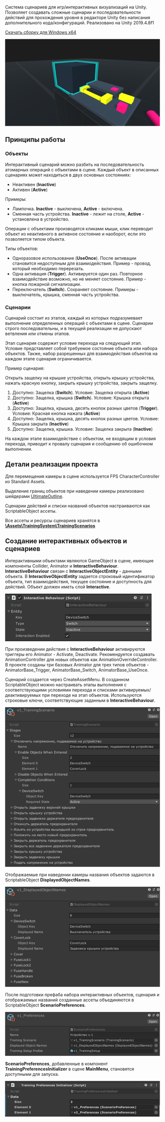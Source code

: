 Cистема сценариев для игр/интерактивных визуализаций на Unity.
Позволяет создавать сложные сценарии и последовательности действий для прохождения уровня в редакторе Unity без написания дополнительного кода/конфигураций.
Реализовано на Unity 2019.4.8f1

[Скачать сборку для Windows x64](https://github.com/aisus/training-system/releases/tag/v1.0)

![alt text](/readme-images/TitleImage.png "TitleImage")

## Принципы работы
### Объекты
Интерактивный сценарий можно разбить на последовательность атомарных операций с объектами в сцене. 
Каждый объект в описанных сценариях может находиться в двух основных состояниях:

* Неактивен (__Inactive__)
* Активен (__Active__)

Примеры: 
* Лампочка. __Inactive__ - выключена, __Active__ - включена.
* Сменная часть устройства. __Inactive__ - лежит на столе, __Active__ - установлена в устройство. 

Операции с объектами производятся кликами мыши, клик переводит объект из неактивного в активное состояние и наоборот, если это позволяется типом объекта.

Типы объектов:
* Одноразовое использование (__UseOnce__). После активации становится недоступным для взаимодействия. Пример - провод, который необходимо перерезать.
* Одна активация (__Trigger__). Активируется один раз. Повторное взаимодействие возможно, но не меняет состояние. Пример - кнопка пожарной сигнализации.
* Переключатель (__Switch__). Сохраняет состояние. Примеры - выключатель, крышка, сменная часть устройства.

### Cценарии 

Сценарий состоит из этапов, каждый из которых подразумевает выполнение определенных операций с объектами в сцене. 
Сценарии строго последовательны, и в текущей реализации не допускают ветвления или отмены этапов. 

Этап сценария содержит условие перехода на следующий этап. Условие представляет собой требуемое состояние объекта или набора объектов. Также, набор разрешенных для взаимодействия объектов на каждом этапе сценария ограничивается. 

Пример сценария:

Открыть защелку на крышке устройства, открыть крышку устройства, нажать красную кнопку, закрыть крышку устройства, закрыть защелку. 
1. Доступно: Защелка (__Switch__). Условие: Защелка открыта (__Active__)
1. Доступно: Защелка, крышка (__Switch__). Условие: Крышка открыта (__Active__)
1. Доступно: Защелка, крышка, десять кнопок разных цветов (__Trigger__). Условие: Красная кнопка нажата (__Active__)
1. Доступно: Защелка, крышка, десять кнопок разных цветов. Условие: Крышка закрыта (__Inactive__)
1. Доступно: Защелка, крышка. Условие: Защелка закрыта (__Inactive__)

На каждом этапе взаимодействие с объектом, не входящим в условия перехода, приводит к провалу сценария и сообщению об ошибочном выполнении.

## Детали реализации проекта

Для перемещения камеры в сцене используется FPS CharacterController из Standard Assets. 

Выделение границ объектов при наведении камеры реализовано шейдерами [UltimateOutline](https://github.com/Shrimpey/UltimateOutline).

Сценарии действий и списки названий объектов настраиваются как ScriptableObject ассеты.

Все ассеты и ресурсы сценариев хранятся в [__\Assets\TrainingSystem\TrainingScenarios__](https://github.com/aisus/training-system/tree/master/Assets/TrainingSystem/TrainingScenarios)



## Создание интерактивных объектов и сценариев

Интерактивными объектами являются GameObject в сцене, имеющие компоненты Collider, Animator и __InteractiveBehaviour__. __InteractiveBehaviour__ связан с __InteractiveObjectEntity__ - данными объекта. В __InteractiveObjectEntity__ задается строковый идентификатор объекта, тип взаимодействия, текущее состояние и доступность для действий. Объект должен иметь слой __Interactive__. 

![alt text](/readme-images/InteractiveBehaviour.png "InteractiveBehaviour")

При произведении действия с __InteractiveBehaviour__ активируются триггеры его Animator - Activate, Deactivate. Рекомендуется создавать AnimationController для новых объектов как AnimationOverrideController. В проекте созданы три базовых Animator для трех типов объектов - AnimatorBase_Trigger, AnimatorBase_Switch, AnimatorBase_UseOnce.

Сценарий создается через CreateAssetMenu.
В созданном ScriptableObject можно настраивать этапы выполнения с соответствующими условиями перехода и списками активируемых/деактивируемых при переходе на этап объектов. Используются строковые ключи, соответствующие заданным в __InteractiveBehaviour__.

![alt text](/readme-images/TrainingScenario.png "TrainingScenario")

Отображаемые при наведении камеры названия объектов задаются в ScriptableObject __DisplayedObjectNames__. 

![alt text](/readme-images/DisplayedObjectNames.png "DisplayedObjectNames")

После подготовки префаба набора интерактивных объектов, сценария и отображаемых названий созданные ассеты объединяются в ScriptableObject __ScenarioPreferences__.

![alt text](/readme-images/Preferences.png "ScenarioPreferences")

__ScenarioPreferences__, добавленные в компонент __TrainingPreferencesInitializer__ в сцене __MainMenu__, становятся доступными для запуска. 

![alt text](/readme-images/Initializer.png "PreferencesInitializer")




